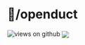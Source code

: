 # 🐐/openduct

 <img src="https://komarev.com/ghpvc/?username=openduct&label=Views&color=brightgreen&style=flat-square" alt="views on github" />

  <img align="center" src="https://github-readme-twitter.gazf.vercel.app/api?id=openduct&layout=wide&show_reply=on&show_retweet=on" />
